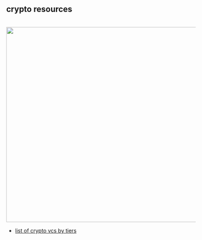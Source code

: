 ## crypto resources

<br>

<img width="519"  src="https://user-images.githubusercontent.com/126850716/224381592-39fe65d1-76e8-4ced-a52a-4db499f06319.png">

<br>

* [list of crypto vcs by tiers](https://docs.google.com/spreadsheets/d/1saqKNeo9pSl-m_Xa9jVpFyPfg8faCXn6lZ3TEtTKz5Y/edit#gid=0)
